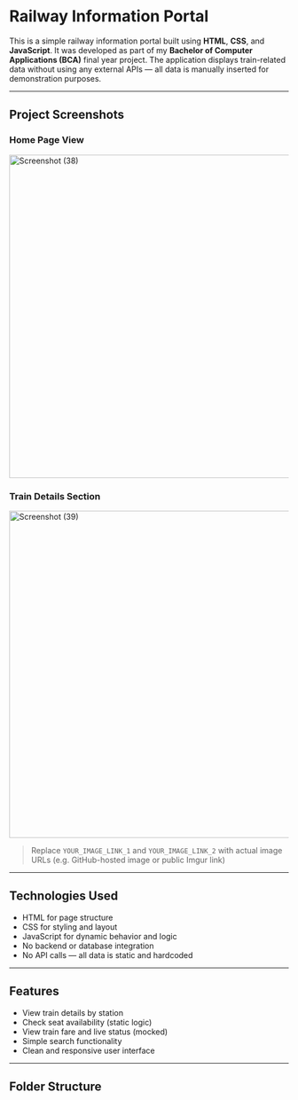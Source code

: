 # Railway Information Portal

This is a simple railway information portal built using **HTML**, **CSS**, and **JavaScript**. It was developed as part of my **Bachelor of Computer Applications (BCA)** final year project. The application displays train-related data without using any external APIs — all data is manually inserted for demonstration purposes.

---

## Project Screenshots

### Home Page View
<img width="1366" height="583" alt="Screenshot (38)" src="https://github.com/user-attachments/assets/48e2a2c9-afcb-42e4-9e85-a243e8cd5d0c" />


### Train Details Section
<img width="1366" height="590" alt="Screenshot (39)" src="https://github.com/user-attachments/assets/04624000-8501-4faa-abc1-641cef4923e6" />


> Replace `YOUR_IMAGE_LINK_1` and `YOUR_IMAGE_LINK_2` with actual image URLs (e.g. GitHub-hosted image or public Imgur link)

---

## Technologies Used

- HTML for page structure  
- CSS for styling and layout  
- JavaScript for dynamic behavior and logic  
- No backend or database integration  
- No API calls — all data is static and hardcoded

---

## Features

- View train details by station  
- Check seat availability (static logic)  
- View train fare and live status (mocked)  
- Simple search functionality  
- Clean and responsive user interface  

---

## Folder Structure

